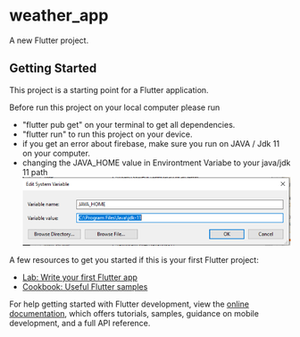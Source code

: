 # weather_app

A new Flutter project.

## Getting Started

This project is a starting point for a Flutter application.

Before run this project on your local computer please run

- "flutter pub get" on your terminal to get all dependencies.
- "flutter run" to run this project on your device.
- if you get an error about firebase, make sure you run on JAVA / Jdk 11 on your computer.
- changing the JAVA_HOME value in Environtment Variabe to your java/jdk 11 path
  ![Alt text](image.png)

A few resources to get you started if this is your first Flutter project:

- [Lab: Write your first Flutter app](https://docs.flutter.dev/get-started/codelab)
- [Cookbook: Useful Flutter samples](https://docs.flutter.dev/cookbook)

For help getting started with Flutter development, view the
[online documentation](https://docs.flutter.dev/), which offers tutorials,
samples, guidance on mobile development, and a full API reference.
